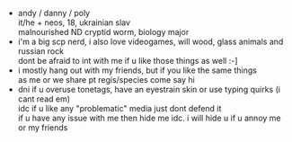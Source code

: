 - andy / danny / poly
 <br> it/he + neos, 18, ukrainian slav 
 <br> malnourished ND cryptid worm, biology major
- i'm a big scp nerd, i also love videogames, will wood, glass animals and russian rock
<br> dont be afraid to int with me if u like those things as well :-]
- i mostly hang out with my friends, but if you like the same things
<br> as me or we share pt regis/species come say hi
- dni if u overuse tonetags, have an eyestrain skin or use typing quirks (i cant read em)
<br> idc if u like any "problematic" media just dont defend it
<br> if u have any issue with me then hide me idc. i will hide u if u annoy me or my friends

